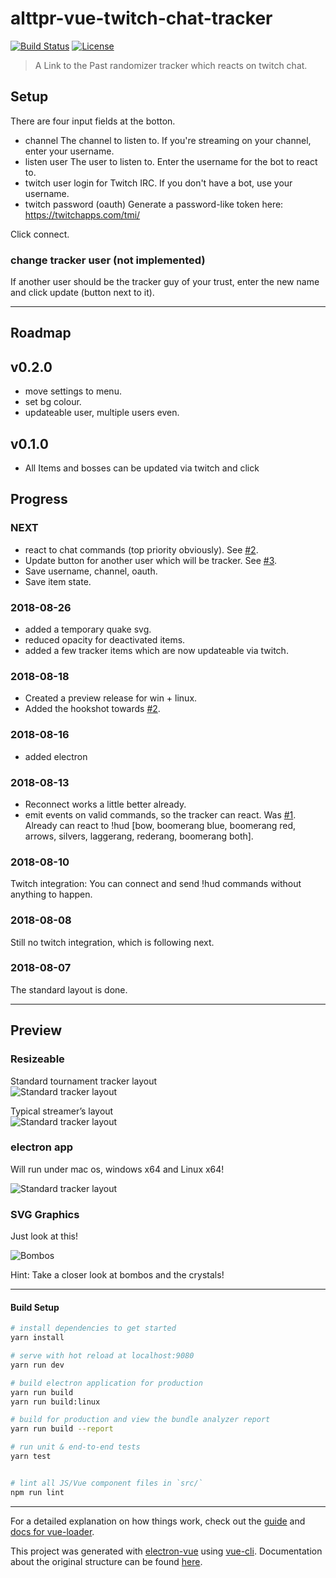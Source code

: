 # alttpr-vue-twitch-chat-tracker

[![Build Status](https://travis-ci.org/bmhm/alttpr-vue-twitch-chat-tracker.svg?branch=master)](https://travis-ci.org/bmhm/alttpr-vue-twitch-chat-tracker)  [![License](https://img.shields.io/badge/License-Apache%202.0-blue.svg)](https://opensource.org/licenses/Apache-2.0)

> A Link to the Past randomizer tracker which reacts on twitch chat.

## Setup

There are four input fields at the botton.

* channel
  The channel to listen to. If you're streaming on your channel, enter your username.
* listen user
  The user to listen to. Enter the username for the bot to react to.
* twitch user
  login for Twitch IRC. If you don't have a bot, use your username.
* twitch password (oauth)
  Generate a password-like token here: https://twitchapps.com/tmi/

Click connect.

### change tracker user (not implemented)

If another user should be the tracker guy of your trust, enter the new name and click update (button next to it).

---

## Roadmap

## v0.2.0

* move settings to menu.
* set bg colour.
* updateable user, multiple users even.

## v0.1.0

* All Items and bosses can be updated via twitch and click

## Progress

### NEXT

* react to chat commands (top priority obviously). See [#2](https://github.com/bmhm/alttpr-vue-twitch-chat-tracker/issues/2).
* Update button for another user which will be tracker. See [#3](https://github.com/bmhm/alttpr-vue-twitch-chat-tracker/issues/3).
* Save username, channel, oauth.
* Save item state.

### 2018-08-26

* added a temporary quake svg.
* reduced opacity for deactivated items.
* added a few tracker items which are now updateable via twitch.

### 2018-08-18

* Created a preview release for win + linux.
* Added the hookshot towards [#2](https://github.com/bmhm/alttpr-vue-twitch-chat-tracker/issues/2).

### 2018-08-16

* added electron

### 2018-08-13
* Reconnect works a little better already.
* emit events on valid commands, so the tracker can react. Was [#1](https://github.com/bmhm/alttpr-vue-twitch-chat-tracker/issues/2).
Already can react to !hud \[bow, boomerang blue, boomerang red, arrows, silvers, laggerang, rederang, boomerang both\].

### 2018-08-10
Twitch integration: You can connect and send !hud commands without anything to happen.

### 2018-08-08
Still no twitch integration, which is following next.

### 2018-08-07
The standard layout is done.

---

## Preview

### Resizeable

Standard tournament tracker layout \
![Standard tracker layout](https://github.com/bmhm/alttpr-vue-twitch-chat-tracker/raw/master/assets/resizeable0.png)

Typical streamer’s layout \
![Standard tracker layout](https://github.com/bmhm/alttpr-vue-twitch-chat-tracker/raw/master/assets/resizeable1.png)

### electron app

Will run under mac os, windows x64 and Linux x64!

![Standard tracker layout](https://github.com/bmhm/alttpr-vue-twitch-chat-tracker/raw/master/assets/electron-oldconfig.png)

### SVG Graphics

Just look at this!

![Bombos](https://github.com/bmhm/alttpr-vue-twitch-chat-tracker/raw/master/assets/svg-graphics.png)

Hint: Take a closer look at bombos and the crystals!

---

#### Build Setup

``` bash
# install dependencies to get started
yarn install

# serve with hot reload at localhost:9080
yarn run dev

# build electron application for production
yarn run build
yarn run build:linux

# build for production and view the bundle analyzer report
yarn run build --report

# run unit & end-to-end tests
yarn test


# lint all JS/Vue component files in `src/`
npm run lint

```

---


For a detailed explanation on how things work, check out the [guide](http://vuejs-templates.github.io/webpack/) and [docs for vue-loader](http://vuejs.github.io/vue-loader).

This project was generated with [electron-vue](https://github.com/SimulatedGREG/electron-vue) using [vue-cli](https://github.com/vuejs/vue-cli). Documentation about the original structure can be found [here](https://simulatedgreg.gitbooks.io/electron-vue/content/index.html).
